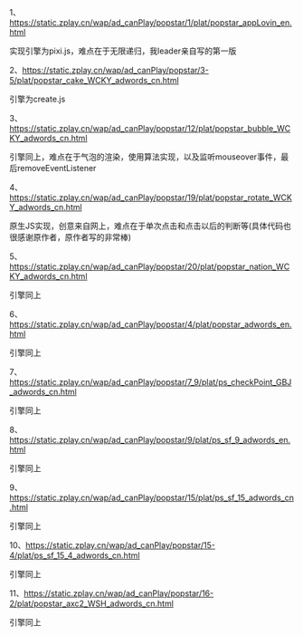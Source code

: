 1、https://static.zplay.cn/wap/ad_canPlay/popstar/1/plat/popstar_appLovin_en.html

实现引擎为pixi.js，难点在于无限递归，我leader亲自写的第一版

2、https://static.zplay.cn/wap/ad_canPlay/popstar/3-5/plat/popstar_cake_WCKY_adwords_cn.html

引擎为create.js

3、https://static.zplay.cn/wap/ad_canPlay/popstar/12/plat/popstar_bubble_WCKY_adwords_cn.html

引擎同上，难点在于气泡的渲染，使用算法实现，以及监听mouseover事件，最后removeEventListener

4、https://static.zplay.cn/wap/ad_canPlay/popstar/19/plat/popstar_rotate_WCKY_adwords_cn.html

原生JS实现，创意来自网上，难点在于单次点击和点击以后的判断等(具体代码也很感谢原作者，原作者写的非常棒)

5、https://static.zplay.cn/wap/ad_canPlay/popstar/20/plat/popstar_nation_WCKY_adwords_cn.html

引擎同上

6、https://static.zplay.cn/wap/ad_canPlay/popstar/4/plat/popstar_adwords_en.html

引擎同上

7、https://static.zplay.cn/wap/ad_canPlay/popstar/7_9/plat/ps_checkPoint_GBJ_adwords_cn.html

引擎同上

8、https://static.zplay.cn/wap/ad_canPlay/popstar/9/plat/ps_sf_9_adwords_en.html

引擎同上

9、https://static.zplay.cn/wap/ad_canPlay/popstar/15/plat/ps_sf_15_adwords_cn.html

引擎同上

10、https://static.zplay.cn/wap/ad_canPlay/popstar/15-4/plat/ps_sf_15_4_adwords_cn.html

引擎同上

11、https://static.zplay.cn/wap/ad_canPlay/popstar/16-2/plat/popstar_axc2_WSH_adwords_cn.html

引擎同上
